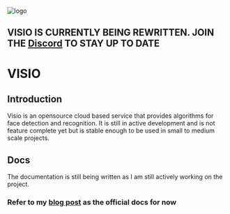 ![logo](https://github.com/TheWisePigeon/visio/assets/95161388/de1bc44d-d238-4742-903e-c744c9931d5c)

## VISIO IS CURRENTLY BEING REWRITTEN. JOIN THE [Discord](https://discord.gg/9vDumSjK3F) TO STAY UP TO DATE

# VISIO
## Introduction
Visio is an opensource cloud based service that provides algorithms for face detection and recognition. It is still in active development and is not feature complete yet but is stable enough to be
used in small to medium scale projects.

## Docs
The documentation is still being written as I am still actively working on the project.
### Refer to my [blog post](https://www.thewisepigeon.tech/posts/introducing-visio) as the official docs for now

